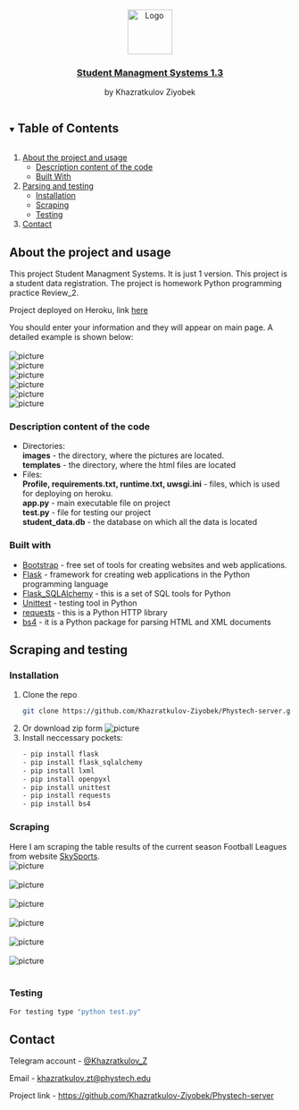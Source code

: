 <!-- PROJECT LOGO -->
<br />
<p align="center">
  <a href="#">
    <img src="images/logo.png" alt="Logo" width="80" height="80">
  </a>

  <a href="https://phystech-server.herokuapp.com/home">
    <h3 align="center">Student Managment Systems 1.3</h3>
  </a>
  <p align="center">
    by Khazratkulov Ziyobek
    <br />
    
  </p>
</p>

<!-- TABLE OF CONTENTS -->
<details open="open">
  <summary><h2 style="display: inline-block">Table of Contents</h2></summary>
  <ol>
    <li>
      <a href="#about-the-project-and-usage">About the project and usage</a>
      <ul>
        <li><a href="#description-content-of-the-code">Description content of the code</a></li>
        <li><a href="#built-with">Built With</a></li>
      </ul>
    </li>
    <li>
      <a href="#parsing-and-testing">Parsing and testing</a>
      <ul>
        <li><a href="#installation">Installation</a></li>
        <li><a href="#scraping">Scraping</a></li>
        <li><a href="#testing">Testing</a></li>
      </ul>
    </li>
    <li><a href="#contact">Contact</a></li>
  </ol>
</details>



<!-- ABOUT THE PROJECT -->
## About the project and usage


This project Student Managment Systems. It is just 1 version. This project is a student data registration. The project is homework Python programming practice Review_2.

Project deployed on Heroku, link <a href="https://phystech-server.herokuapp.com/home">here</a>

You should enter your information and they will appear on main page. A detailed example is shown below:\
<br>
![picture](images/Screenshot_1.png)
<br>
![picture](images/Screenshot_2.png)
<br>
![picture](images/Screenshot_3.png)
<br>
![picture](images/Screenshot_4.png)
<br>
![picture](images/Screenshot_5.png)
<br>
![picture](images/Screenshot_6.png)
<br>

### Description content of the code
* Directories:\
    <b>images</b> - the directory, where the pictures are located.\
    <b>templates</b> - the directory, where the html files are located
* Files:\
    <b>Profile, requirements.txt, runtime.txt, uwsgi.ini</b> - files, which is used for deploying on heroku.\
    <b>app.py</b> - main executable file on project\
    <b>test.py</b> - file for testing our project\
    <b>student_data.db</b> - the database on which all the data is located



### Built with
* [Bootstrap](https://getbootstrap.com) - free set of tools for creating websites and web applications.
* [Flask](https://palletsprojects.com/p/flask/) - framework for creating web applications in the Python programming language
* [Flask_SQLAlchemy](https://flask-sqlalchemy.palletsprojects.com/en/2.x/) - this is a set of SQL tools for Python
* [Unittest](https://docs.python.org/3/library/unittest.html) - testing tool in Python
* [requests](https://pypi.org/project/requests/) - this is a Python HTTP library
* [bs4](https://pypi.org/project/beautifulsoup4/) - it is a Python package for parsing HTML and XML documents


<!-- SCRAPING AND TESTING -->
## Scraping and testing

### Installation

1. Clone the repo
   ```sh
   git clone https://github.com/Khazratkulov-Ziyobek/Phystech-server.git
   ```
2. Or download zip form
    ![picture](images/Screenshot4.png)
3. Install neccessary pockets:
    ```sh
    - pip install flask
    - pip install flask_sqlalchemy
    - pip install lxml
    - pip install openpyxl
    - pip install unittest
    - pip install requests
    - pip install bs4
    ```
### Scraping
Here I am scraping the table results of the current season Football Leagues from website [SkySports](https://www.skysports.com/). 
<br>
![picture](images/Screenshot_7.png)
<br>
<br>
![picture](images/Screenshot_8.png)
<br>
<br>
![picture](images/Screenshot_9.png)
<br>
<br>
![picture](images/Screenshot_10.png)
<br>
<br>
![picture](images/Screenshot_11.png)
<br>
<br>
![picture](images/Screenshot_12.png)
<br>
<br>

### Testing
```sh
For testing type "python test.py"
```
</details>



<!-- CONTACT -->
## Contact

Telegram account  - [@Khazratkulov_Z](https://web.telegram.org/#/login)

Email - [khazratkulov.zt@phystech.edu]()

Project link - https://github.com/Khazratkulov-Ziyobek/Phystech-server
</details>